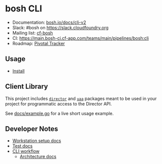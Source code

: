 # bosh CLI

* Documentation: [bosh.io/docs/cli-v2](https://bosh.io/docs/cli-v2.html)
* Slack: #bosh on <https://slack.cloudfoundry.org>
* Mailing list: [cf-bosh](https://lists.cloudfoundry.org/pipermail/cf-bosh)
* CI: <https://main.bosh-ci.cf-app.com/teams/main/pipelines/bosh:cli>
* Roadmap: [Pivotal Tracker](https://www.pivotaltracker.com/n/projects/956238)

## Usage

- [Install](https://bosh.io/docs/cli-v2.html)

## Client Library

This project includes [`director`](director/interfaces.go) and [`uaa`](uaa/interfaces.go) packages meant to be used in your project for programmatic access to the Director API.

See [docs/example.go](docs/example.go) for a live short usage example.

## Developer Notes

- [Workstation setup docs](docs/build.md)
- [Test docs](docs/test.md)
- [CLI workflow](docs/cli_workflow.md)
  - [Architecture docs](docs/architecture.md)
